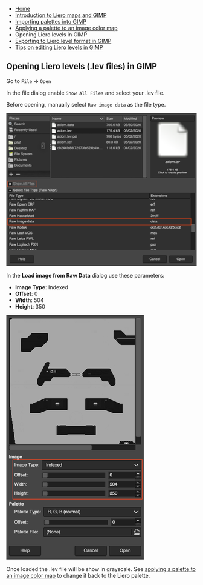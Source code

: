 * [Home](/README.md)
* [Introduction to Liero maps and GIMP](/doc/introduction.md)
* [Importing palettes into GIMP](/doc/import_palettes.md)
* [Applying a palette to an image color map](/doc/set_color_map.md)
* Opening Liero levels in GIMP
* [Exporting to Liero level format in GIMP](/doc/save_lev_file.md)
* [Tips on editing Liero levels in GIMP](/doc/editing_tips.md)

## Opening Liero levels (.lev files) in GIMP

Go to `File` → `Open`

In the file dialog enable `Show All Files` and select your .lev file.

Before opening, manually select `Raw image data` as the file type.

![Indexed mode](/screenshots/file-open-dialog.png)

In the **Load image from Raw Data** dialog use these parameters:

* **Image Type**: Indexed
* **Offset**: 0
* **Width**: 504
* **Height**: 350

![Indexed mode](/screenshots/load-raw-image-dialog.png)

Once loaded the .lev file will be show in grayscale. See [applying a palette to
an image color map](/doc/set_color_map.md) to change it back to the Liero palette.
